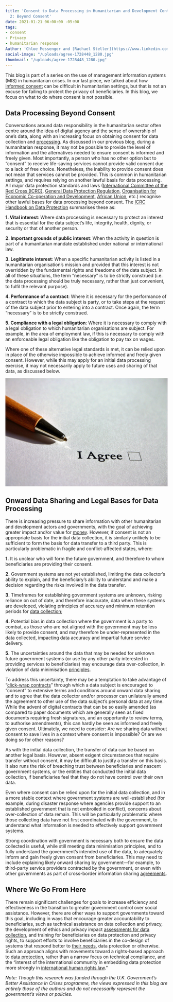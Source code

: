 ```yaml
---
title: 'Consent to Data Processing in Humanitarian and Development Contexts, Part
  2: Beyond Consent'
date: 2021-01-21 06:00:00 -05:00
tags:
- consent
- Privacy
- humanitarian response
Author: 'Chloe Messenger and [Rachael Steller](https://www.linkedin.com/in/rachaelsteller/) '
social-image: "/uploads/agree-1728448_1280.jpg"
thumbnail: "/uploads/agree-1728448_1280.jpg"
---
```


This blog is part of a series on the use of management information systems (MIS) in humanitarian crises. In our last piece, we talked about how [informed consent](https://dai-global-digital.com/consent-to-data-processing-in-humanitarian-and-development-contexts-part-one.html) can be difficult in humanitarian settings, but that is not an excuse for failing to protect the privacy of beneficiaries. In this blog, we focus on what to do where consent is not possible.

<!--more-->

## Data Processing Beyond Consent

Conversations around data responsibility in the humanitarian sector often centre around the idea of digital agency and the sense of ownership of one’s data, along with an increasing focus on obtaining consent for data collection and [processing](https://www.odi.org/sites/odi.org.uk/files/resource-documents/digital_divide_lit_review_web_0.pdf). As discussed in our previous blog, during a humanitarian response, it may not be possible to provide the level of information and the alternatives needed to ensure consent is informed and freely given. Most importantly, a person who has no other option but to “consent” to receive life-saving services cannot provide valid consent due to a lack of free choice. Nonetheless, the inability to provide consent does not mean that services cannot be provided. This is common in humanitarian settings, and requires relying on another lawful basis for data processing. All major data protection standards and laws ([International Committee of the Red Cross (ICRC)](https://www.icrc.org/en/data-protection-humanitarian-action-handbook), [General Data Protection Regulation](https://gdpr-info.eu/), [Organisation for Economic Co-operation and Development](http://www.oecd.org/digital/ieconomy/privacy-guidelines.htm), [African Union](https://au.int/en/treaties/african-union-convention-cyber-security-and-personal-data-protection), etc.) recognise other lawful bases for data processing beyond consent. The [ICRC Handbook on Data Protection](https://www.icrc.org/en/data-protection-humanitarian-action-handbook) summarises these as:

**1. Vital interest**: Where data processing is necessary to protect an interest that is essential for the data subject’s life, integrity, health, dignity, or security or that of another person.

**2. Important grounds of public interest**: When the activity in question is part of a humanitarian mandate established under national or international law.

**3. Legitimate interest**: When a specific humanitarian activity is listed in a humanitarian organisation’s mission and provided that this interest is not overridden by the fundamental rights and freedoms of the data subject. In all of these situations, the term “necessary” is to be strictly construed (i.e. the data processing should be truly necessary, rather than just convenient, to fulfil the relevant purpose).

**4. Performance of a contract**: Where it is necessary for the performance of a contract to which the data subject is party, or to take steps at the request of the data subject prior to entering into a contract. Once again, the term “necessary” is to be strictly construed.

**5. Compliance with a legal obligation**: Where it is necessary to comply with a legal obligation to which humanitarian organisations are subject. For example, in the area of employment law, if this is necessary to comply with an enforceable legal obligation like the obligation to pay tax on wages.

Where one of these alternative legal standards is met, it can be relied upon in place of the otherwise impossible to achieve informed and freely given consent. However, while this may apply for an initial data processing exercise, it may not necessarily apply to future uses and sharing of that data, as discussed below.

![agree-1728448_1280.jpg](/uploads/agree-1728448_1280.jpg)

## Onward Data Sharing and Legal Bases for Data Processing

There is increasing pressure to share information with other humanitarian and development actors and governments, with the goal of achieving greater impact and/or value for [money](https://dai-global-digital.com/consent-to-data-processing-in-humanitarian-and-development-contexts-part-one.html). However, if consent is not an appropriate basis for the initial data collection, it is similarly unlikely to be sufficient to form the basis for data transfer to a third party. This is particularly problematic in fragile and conflict-affected states, where:

**1.** It is unclear who will form the future government, and therefore to whom beneficiaries are providing their consent.

**2.** Government systems are not yet established, limiting the data collector’s ability to explain, and the beneficiary’s ability to understand and make a decision regarding the risks involved in the data transfer.

**3.** Timeframes for establishing government systems are unknown, risking reliance on out of date, and therefore inaccurate, data when these systems are developed, violating principles of accuracy and minimum retention periods for [data collection](https://www.researchgate.net/profile/Magdalena_Sepulveda/publication/325909014_Is_biometric_technology_in_social_protection_programmes_illegal_or_arbitrary_An_analysis_of_privacy_and_data_protection/links/5b2c1583a6fdcc8506bc723e/Is-biometric-technology-in-social-protection-programmes-illegal-or-arbitrary-An-analysis-of-privacy-and-data-protection.pdf);

**4.** Potential bias in data collection where the government is a party to combat, as those who are not aligned with the government may be less likely to provide consent, and may therefore be under-represented in the data collected, impacting data accuracy and impartial future service delivery.

**5.** The uncertainties around the data that may be needed for unknown future government systems (or use by any other party interested in providing services to beneficiaries) may encourage data over-collection, in violation of data minimisation [principles](https://www.researchgate.net/profile/Magdalena_Sepulveda/publication/325909014_Is_biometric_technology_in_social_protection_programmes_illegal_or_arbitrary_An_analysis_of_privacy_and_data_protection/links/5b2c1583a6fdcc8506bc723e/Is-biometric-technology-in-social-protection-programmes-illegal-or-arbitrary-An-analysis-of-privacy-and-data-protection.pdf).

To address this uncertainty, there may be a temptation to take advantage of “[click-wrap contracts](https://shoshanazuboff.com/book/about/)” through which a data subject is encouraged to “consent” to extensive terms and conditions around onward data sharing and to agree that the data collector and/or processor can unilaterally amend the agreement to other use of the data subject’s personal data at any time. While the advent of digital contracts that can be so easily amended (as compared to paper documents which are generally seen as fixed documents requiring fresh signatures, and an opportunity to review terms, to authorise amendments), this can hardly be seen as informed and freely given consent. Ultimately, we need to consider: Are we sharing data without consent to save lives in a context where consent is impossible? Or are we doing so for other reasons?

As with the initial data collection, the transfer of data can be based on another legal basis. However, absent exigent circumstances that require transfer without consent, it may be difficult to justify a transfer on this basis. It also runs the risk of breaching trust between beneficiaries and nascent government systems, or the entities that conducted the initial data collection, if beneficiaries feel that they do not have control over their own data.

Even where consent can be relied upon for the initial data collection, and in a more stable context where government systems are well-established (for example, during disaster response where agencies provide support to an established government that is not embroiled in conflict), concerns about over-collection of data remain. This will be particularly problematic where those collecting data have not first coordinated with the government, to understand what information is needed to effectively support government systems.

Strong coordination with government is necessary both to ensure the data collected is useful, while still meeting data minimisation principles, and to fully understand the government’s intended use of the data, to adequately inform and gain freely given consent from beneficiaries. This may need to include explaining likely onward sharing by government—for example, to third-party service providers contracted by the government, or even with other governments as part of cross-border information sharing [agreements](https://www.internetsociety.org/wp-content/uploads/2018/05/AUCPrivacyGuidelines_2018508_EN.pdf).

## Where We Go From Here

There remain significant challenges for goals to increase efficiency and effectiveness in the transition to greater government control over social assistance. However, there are other ways to support governments toward this goal, including in ways that encourage greater accountability to beneficiaries, such as technical assistance on data collection and privacy, the development of ethics and privacy impact [assessments for data collection](https://link.springer.com/article/10.1007/s10676-019-09501-6), and training for beneficiaries on data protection and privacy rights, to support efforts to involve beneficiaries in the co-design of systems that respond better to [their needs](https://undocs.org/pdf?symbol=en/A/74/493), data protection or otherwise. Such an approach aligns with movements toward a rights-based approach to [data protection](https://privacyinternational.org/news-analysis/3363/syri-case-landmark-ruling-benefits-claimants-around-world), rather than a narrow focus on technical compliance, and the “interest of the international community in embedding data protection more strongly in [international human rights law](https://brill.com/view/journals/iolr/16/1/article-p158_158.xml).”

*Note: Though this research was funded through the U.K. Government’s Better Assistance in Crises programme, the views expressed in this blog are entirely those of the authors and do not necessarily represent the government’s views or policies.*